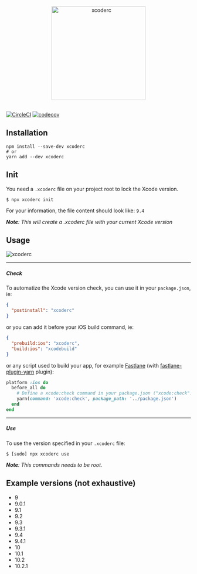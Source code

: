 <p align="center">
  <br>
  <img height="256" src="https://github.com/VincentCATILLON/xcoderc/raw/master/.github/logo.png" alt="xcoderc">
  <br>
  <br>
</p>

[![CircleCI](https://circleci.com/gh/VincentCATILLON/xcoderc.svg?style=svg)](https://circleci.com/gh/VincentCATILLON/xcoderc)
[![codecov](https://codecov.io/gh/VincentCATILLON/xcoderc/branch/master/graph/badge.svg?token=aiXSI86rRD)](https://codecov.io/gh/VincentCATILLON/xcoderc)

## Installation

```console
npm install --save-dev xcoderc
# or
yarn add --dev xcoderc
```

## Init

You need a `.xcoderc` file on your project root to lock the Xcode version.

```console
$ npx xcoderc init
```

For your information, the file content should look like: `9.4`

_**Note**: This will create a .xcoderc file with your current Xcode version_

## Usage

<img src="https://github.com/VincentCATILLON/xcoderc/raw/master/.github/terminal.png" alt="xcoderc">

---

##### Check

To automatize the Xcode version check, you can use it in your `package.json`, ie:

```json
{
  "postinstall": "xcoderc"
}
```

or you can add it before your iOS build command, ie:

```json
{
  "prebuild:ios": "xcoderc",
  "build:ios": "xcodebuild"
}
```

or any script used to build your app, for example [Fastlane](https://fastlane.tools) (with [fastlane-plugin-yarn](https://github.com/joshrlesch/fastlane-plugin-yarn) plugin):

```ruby
platform :ios do
  before_all do
    # Define a xcode:check command in your package.json ("xcode:check": "xcoderc")
    yarn(command: 'xcode:check', package_path: '../package.json')
  end
end
```

---

##### Use

To use the version specified in your `.xcoderc` file:

```console
$ [sudo] npx xcoderc use
```

_**Note**: This commands needs to be root._

## Example versions (not exhaustive)

- 9
- 9.0.1
- 9.1
- 9.2
- 9.3
- 9.3.1
- 9.4
- 9.4.1
- 10
- 10.1
- 10.2
- 10.2.1
